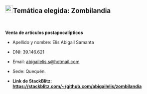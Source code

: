## <img src="https://media2.giphy.com/media/QssGEmpkyEOhBCb7e1/giphy.gif?cid=ecf05e47a0n3gi1bfqntqmob8g9aid1oyj2wr3ds3mg700bl&rid=giphy.gif" width ="25"><b>Temática elegida: Zombilandia</b>
<br>

**Venta de artículos postapocalípticos**

- Apellido y nombre: Elis Abigail Samanta

- DNI: 39.146.621
  
- Email: abigailelis.s@hotmail.com
  
- Sede: Quequén. 

- **Link de StackBlitz:  https://stackblitz.com/~/github.com/abigailelis/zombilandia**
